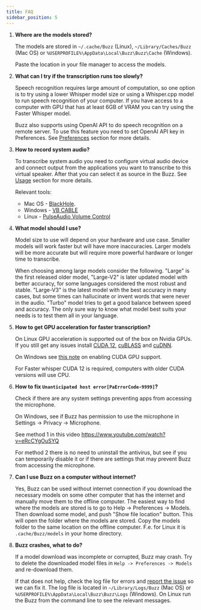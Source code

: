 ```yaml
---
title: FAQ
sidebar_position: 5
---
```


1. **Where are the models stored?**

   The models are stored in `~/.cache/Buzz` (Linux), `~/Library/Caches/Buzz`
   (Mac OS) or `%USERPROFILE%\AppData\Local\Buzz\Buzz\Cache` (Windows).

   Paste the location in your file manager to access the models.

2. **What can I try if the transcription runs too slowly?**

   Speech recognition requires large amount of computation, so one option is to try using a lower Whisper model size or using a Whisper.cpp model to run speech recognition of your computer. If you have access to a computer with GPU that has at least 6GB of VRAM you can try using the Faster Whisper model.

   Buzz also supports using OpenAI API to do speech recognition on a remote server. To use this feature you need to set OpenAI API key in Preferences. See [Preferences](https://chidiwilliams.github.io/buzz/docs/preferences) section for more details.

3. **How to record system audio?**

   To transcribe system audio you need to configure virtual audio device and connect output from the applications you want to transcribe to this virtual speaker. After that you can select it as source in the Buzz. See [Usage](https://chidiwilliams.github.io/buzz/docs/usage/live_recording) section for more details.

   Relevant tools:
   - Mac OS - [BlackHole](https://github.com/ExistentialAudio/BlackHole).
   - Windows - [VB CABLE](https://vb-audio.com/Cable/)
   - Linux - [PulseAudio Volume Control](https://wiki.ubuntu.com/record_system_sound)

4. **What model should I use?**

   Model size to use will depend on your hardware and use case. Smaller models will work faster but will have more inaccuracies. Larger models will be more accurate but will require more powerful hardware or longer time to transcribe. 

   When choosing among large models consider the following. "Large" is the first released older model, "Large-V2" is later updated model with better accuracy, for some languages considered the most robust and stable. "Large-V3" is the latest model with the best accuracy in many cases, but some times can hallucinate or invent words that were never in the audio. "Turbo" model tries to get a good balance between speed and accuracy. The only sure way to know what model best suits your needs is to test them all in your language. 

5. **How to get GPU acceleration for faster transcription?**

   On Linux GPU acceleration is supported out of the box on Nvidia GPUs. If you still get any issues install [CUDA 12](https://developer.nvidia.com/cuda-downloads), [cuBLASS](https://developer.nvidia.com/cublas) and [cuDNN](https://developer.nvidia.com/cudnn).

   On Windows see [this note](https://github.com/chidiwilliams/buzz/blob/main/CONTRIBUTING.md#gpu-support) on enabling CUDA GPU support.

   For Faster whisper CUDA 12 is required, computers with older CUDA versions will use CPU.   

6. **How to fix `Unanticipated host error[PaErrorCode-9999]`?**

   Check if there are any system settings preventing apps from accessing the microphone.

   On Windows, see if Buzz has permission to use the microphone in Settings -> Privacy -> Microphone.

   See method 1 in this video https://www.youtube.com/watch?v=eRcCYgOuSYQ

   For method 2 there is no need to uninstall the antivirus, but see if you can temporarily disable it or if there are settings that may prevent Buzz from accessing the microphone.

7. **Can I use Buzz on a computer without internet?**

   Yes, Buzz can be used without internet connection if you download the necessary models on some other computer that has the internet and manually move them to the offline computer. The easiest way to find where the models are stored is to go to Help -> Preferences -> Models. Then download some model, and push "Show file location" button. This will open the folder where the models are stored. Copy the models folder to the same location on the offline computer. F.e. for Linux it is `.cache/Buzz/models` in your home directory.

8. **Buzz crashes, what to do?**

   If a model download was incomplete or corrupted, Buzz may crash. Try to delete the downloaded model files in `Help -> Preferences -> Models` and re-download them.

   If that does not help, check the log file for errors and [report the issue](https://github.com/chidiwilliams/buzz/issues) so we can fix it. The log file is located in `~/Library/Logs/Buzz` (Mac OS) or `%USERPROFILE%\AppData\Local\Buzz\Buzz\Logs` (Windows). On Linux run the Buzz from the command line to see the relevant messages.